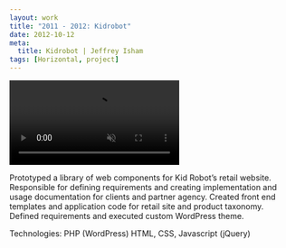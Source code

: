 ```yaml
---
layout: work
title: "2011 - 2012: Kidrobot"
date: 2012-10-12
meta:
  title: Kidrobot | Jeffrey Isham
tags: [Horizontal, project]
---
```


<div class="img-thumbnail mb-3">
  <div class="ratio ratio-16x9">
    <video autoplay="" loop="" muted="" src="/assets/videos/kidrobot.mp4" playsinline=""></video>
  </div>
</div>

<p>Prototyped a library of web components for Kid Robot’s retail website. Responsible for defining requirements and creating implementation and usage documentation for clients and partner agency. Created front end templates and application code for retail site and product taxonomy. Defined requirements and executed custom WordPress theme.</p>
<p class="small">Technologies: PHP (WordPress) HTML, CSS, Javascript (jQuery)</p>
